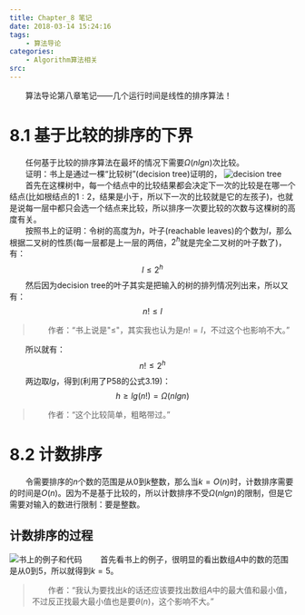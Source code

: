 ```yaml
---
title: Chapter_8 笔记
date: 2018-03-14 15:24:16
tags: 
	- 算法导论
categories:
	- Algorithm算法相关
src:
---
```

&emsp;&emsp;算法导论第八章笔记——几个运行时间是线性的排序算法！
<!--more-->
# 8.1 基于比较的排序的下界
&emsp;&emsp;任何基于比较的排序算法在最坏的情况下需要$\Omega(nlgn)$次比较。</br>
&emsp;&emsp;证明：书上是通过一棵“比较树”(decision tree)证明的，
![decision tree](deemo1.jpg)
&emsp;&emsp;首先在这棵树中，每一个结点中的比较结果都会决定下一次的比较是在哪一个结点(比如根结点的$1:2$，结果是小于，所以下一次的比较就是它的左孩子)，也就是说每一层中都只会选一个结点来比较，所以排序一次要比较的次数与这棵树的高度有关。</br>
&emsp;&emsp;按照书上的证明：令树的高度为$h$，叶子(reachable leaves)的个数为$l$，那么根据二叉树的性质(每一层都是上一层的两倍，$2^h$就是完全二叉树的叶子数了)，有：
$$
	l≤2^h
$$
&emsp;&emsp;然后因为decision tree的叶子其实是把输入的树的排列情况列出来，所以又有：
$$
	n!≤l
$$

>&emsp;&emsp;作者：“书上说是"≤"，其实我也认为是$n!=l$，不过这个也影响不大。”

&emsp;&emsp;所以就有：
$$
	n!≤2^h
$$
&emsp;&emsp;两边取$lg$，得到(利用了P58的公式3.19)：
$$
	h≥lg(n!)=\Omega(nlgn)
$$
>&emsp;&emsp;作者：“这个比较简单，粗略带过。”

# 8.2 计数排序
&emsp;&emsp;令需要排序的$n$个数的范围是从$0$到$k$整数，那么当$k=O(n)$时，计数排序需要的时间是$O(n)$。因为不是基于比较的，所以计数排序不受$\Omega(nlgn)$的限制，但是它需要对输入的数进行限制：要是整数。
## 计数排序的过程
![书上的例子和代码](deemo2.jpg)
&emsp;&emsp;首先看书上的例子，很明显的看出数组$A$中的数的范围是从$0$到$5$，所以就得到$k=5$。
>&emsp;&emsp;作者：“我认为要找出$k$的话还应该要找出数组$A$中的最大值和最小值，不过反正找最大最小值也是要$\theta(n)$，这个影响不大。”
&emsp;&emsp;







